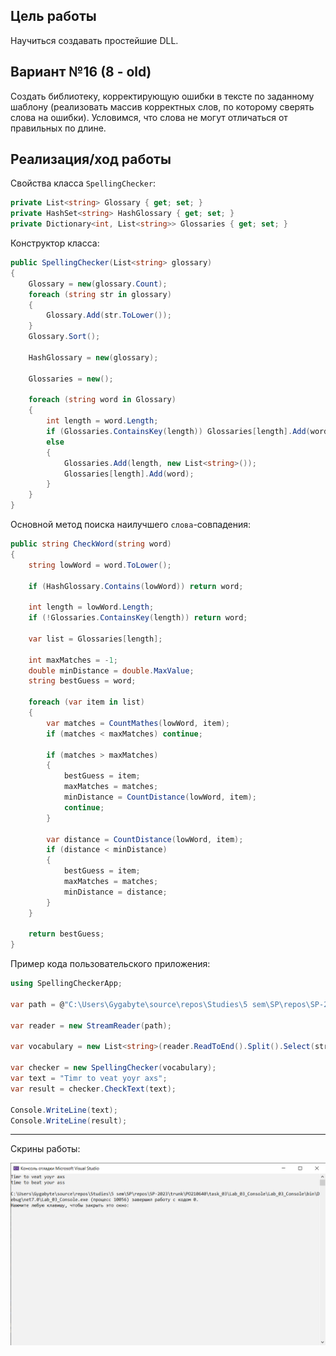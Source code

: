 ## Цель работы

Научиться создавать простейшие DLL.
## Вариант №16 (8 - old)
Создать библиотеку, корректирующую ошибки в тексте по заданному шаблону (реализовать массив корректных слов, по которому сверять слова на ошибки). Условимся, что слова не могут отличаться от правильных по длине.
## Реализация/ход работы
Свойства класса `SpellingChecker`:
```C#
private List<string> Glossary { get; set; }
private HashSet<string> HashGlossary { get; set; }
private Dictionary<int, List<string>> Glossaries { get; set; }
```
Конструктор класса:
```C#
public SpellingChecker(List<string> glossary)
{
    Glossary = new(glossary.Count);
    foreach (string str in glossary)
    {
        Glossary.Add(str.ToLower());
    }
    Glossary.Sort();

    HashGlossary = new(glossary);

    Glossaries = new();

    foreach (string word in Glossary)
    {
        int length = word.Length;
        if (Glossaries.ContainsKey(length)) Glossaries[length].Add(word);
        else
        {
            Glossaries.Add(length, new List<string>());
            Glossaries[length].Add(word);
        }
    }
}
```
Основной метод поиска наилучшего `слова`-совпадения:
```C#
public string CheckWord(string word)
{
    string lowWord = word.ToLower();

    if (HashGlossary.Contains(lowWord)) return word;

    int length = lowWord.Length;
    if (!Glossaries.ContainsKey(length)) return word;

    var list = Glossaries[length];

    int maxMatches = -1;
    double minDistance = double.MaxValue;
    string bestGuess = word;

    foreach (var item in list)
    {
        var matches = CountMathes(lowWord, item);
        if (matches < maxMatches) continue;

        if (matches > maxMatches)
        {
            bestGuess = item;
            maxMatches = matches;
            minDistance = CountDistance(lowWord, item);
            continue;
        }

        var distance = CountDistance(lowWord, item);
        if (distance < minDistance)
        {
            bestGuess = item;
            maxMatches = matches;
            minDistance = distance;
        }
    }

    return bestGuess;
}
```
Пример кода пользовательского приложения:
```C#
using SpellingCheckerApp;

var path = @"C:\Users\Gygabyte\source\repos\Studies\5 sem\SP\repos\SP-2023\trunk\PO210640\task_03\Lab_03_Console\Lab_03_Console\Source\5000-words.txt";

var reader = new StreamReader(path);

var vocabulary = new List<string>(reader.ReadToEnd().Split().Select(str => str.Trim()));

var checker = new SpellingChecker(vocabulary);
var text = "Timr to veat yoyr axs";
var result = checker.CheckText(text);

Console.WriteLine(text);
Console.WriteLine(result);
```

---

Скрины работы:

![Example](images/Example.png "Example")
